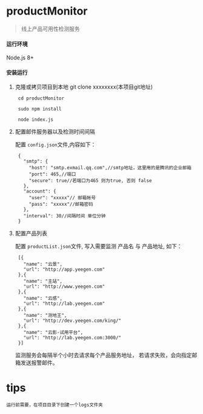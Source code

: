 # productMonitor

> 线上产品可用性检测服务

#### 运行环境 
 Node.js 8+

#### 安装运行

1. 克隆或拷贝项目到本地
        git clone xxxxxxxx(本项目git地址)

        cd productMonitor

        sudo npm install

        node index.js

2. 配置邮件服务器以及检测时间间隔

    配置 ```config.json```文件,内容如下：

        {
          "smtp": {
            "host": "smtp.exmail.qq.com",//smtp地址，这里用的是腾讯的企业邮箱
            "port": 465,//端口
            "secure": true//若端口为465 则为true, 否则 false
          },
          "account": {
            "user": "xxxxx"// 邮箱帐号
            "pass": "xxxxx"//邮箱密码
          },
          "interval": 30//间隔时间 单位分钟
        }

3. 配置产品列表

    配置 ```productList.json```文件, 写入需要监测 产品名 与 产品地址, 如下：

        [{
          "name": "云景",
          "url": "http://app.yeegen.com"
        },{
          "name": "主站",
          "url": "http://www.yeegen.com"
        },{
          "name": "云感",
          "url": "http://lab.yeegen.com"
        },{
          "name": "测地王",
          "url": "http://dev.yeegen.com/king/"
        },{
          "name": "云影-试用平台",
          "url": "http://lab.yeegen.com:3000/"
        }]

    监测服务会每隔半个小时去请求每个产品服务地址， 若请求失败，会向指定邮箱发送报警邮件。

# tips
    运行前需要，在项目目录下创建一个logs文件夹
